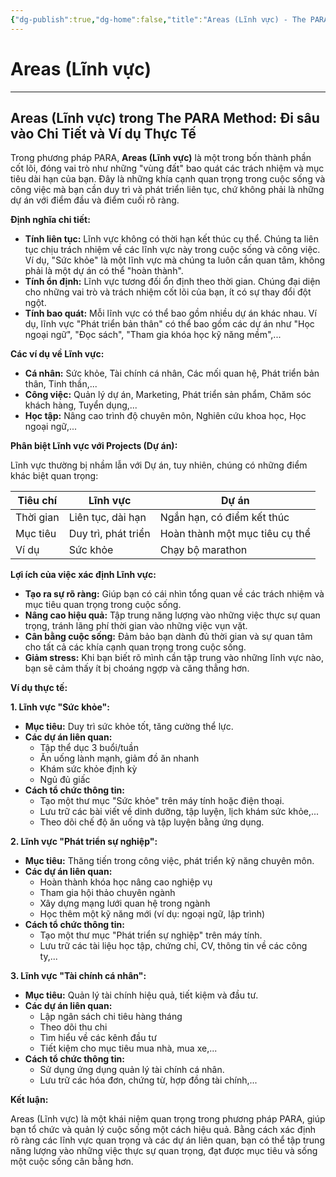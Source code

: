 ```yaml
---
{"dg-publish":true,"dg-home":false,"title":"Areas (Lĩnh vực) - The PARA Method","date":"2025-01-31","tags":["book","books/the-para-method"],"dg-path":"Books/05 - The PARA Method/Areas - Lĩnh vực.md","permalink":"/books/05-the-para-method/areas-linh-vuc/","dgPassFrontmatter":true,"updated":"2025-01-31T08:17:25.209+07:00"}
---
```


# Areas (Lĩnh vực)
---
## Areas (Lĩnh vực) trong The PARA Method: Đi sâu vào Chi Tiết và Ví dụ Thực Tế

Trong phương pháp PARA, **Areas (Lĩnh vực)** là một trong bốn thành phần cốt lõi, đóng vai trò như những "vùng đất" bao quát các trách nhiệm và mục tiêu dài hạn của bạn. Đây là những khía cạnh quan trọng trong cuộc sống và công việc mà bạn cần duy trì và phát triển liên tục, chứ không phải là những dự án với điểm đầu và điểm cuối rõ ràng.

**Định nghĩa chi tiết:**

- **Tính liên tục:** Lĩnh vực không có thời hạn kết thúc cụ thể. Chúng ta liên tục chịu trách nhiệm về các lĩnh vực này trong cuộc sống và công việc. Ví dụ, "Sức khỏe" là một lĩnh vực mà chúng ta luôn cần quan tâm, không phải là một dự án có thể "hoàn thành".
- **Tính ổn định:** Lĩnh vực tương đối ổn định theo thời gian. Chúng đại diện cho những vai trò và trách nhiệm cốt lõi của bạn, ít có sự thay đổi đột ngột.
- **Tính bao quát:** Mỗi lĩnh vực có thể bao gồm nhiều dự án khác nhau. Ví dụ, lĩnh vực "Phát triển bản thân" có thể bao gồm các dự án như "Học ngoại ngữ", "Đọc sách", "Tham gia khóa học kỹ năng mềm",...

**Các ví dụ về Lĩnh vực:**

- **Cá nhân:** Sức khỏe, Tài chính cá nhân, Các mối quan hệ, Phát triển bản thân, Tinh thần,...
- **Công việc:** Quản lý dự án, Marketing, Phát triển sản phẩm, Chăm sóc khách hàng, Tuyển dụng,...
- **Học tập:** Nâng cao trình độ chuyên môn, Nghiên cứu khoa học, Học ngoại ngữ,...

**Phân biệt Lĩnh vực với Projects (Dự án):**

Lĩnh vực thường bị nhầm lẫn với Dự án, tuy nhiên, chúng có những điểm khác biệt quan trọng:

|Tiêu chí|Lĩnh vực|Dự án|
|---|---|---|
|Thời gian|Liên tục, dài hạn|Ngắn hạn, có điểm kết thúc|
|Mục tiêu|Duy trì, phát triển|Hoàn thành một mục tiêu cụ thể|
|Ví dụ|Sức khỏe|Chạy bộ marathon|

**Lợi ích của việc xác định Lĩnh vực:**

- **Tạo ra sự rõ ràng:** Giúp bạn có cái nhìn tổng quan về các trách nhiệm và mục tiêu quan trọng trong cuộc sống.
- **Nâng cao hiệu quả:** Tập trung năng lượng vào những việc thực sự quan trọng, tránh lãng phí thời gian vào những việc vụn vặt.
- **Cân bằng cuộc sống:** Đảm bảo bạn dành đủ thời gian và sự quan tâm cho tất cả các khía cạnh quan trọng trong cuộc sống.
- **Giảm stress:** Khi bạn biết rõ mình cần tập trung vào những lĩnh vực nào, bạn sẽ cảm thấy ít bị choáng ngợp và căng thẳng hơn.

**Ví dụ thực tế:**

**1. Lĩnh vực "Sức khỏe":**

- **Mục tiêu:** Duy trì sức khỏe tốt, tăng cường thể lực.
- **Các dự án liên quan:**
    - Tập thể dục 3 buổi/tuần
    - Ăn uống lành mạnh, giảm đồ ăn nhanh
    - Khám sức khỏe định kỳ
    - Ngủ đủ giấc
- **Cách tổ chức thông tin:**
    - Tạo một thư mục "Sức khỏe" trên máy tính hoặc điện thoại.
    - Lưu trữ các bài viết về dinh dưỡng, tập luyện, lịch khám sức khỏe,...
    - Theo dõi chế độ ăn uống và tập luyện bằng ứng dụng.

**2. Lĩnh vực "Phát triển sự nghiệp":**

- **Mục tiêu:** Thăng tiến trong công việc, phát triển kỹ năng chuyên môn.
- **Các dự án liên quan:**
    - Hoàn thành khóa học nâng cao nghiệp vụ
    - Tham gia hội thảo chuyên ngành
    - Xây dựng mạng lưới quan hệ trong ngành
    - Học thêm một kỹ năng mới (ví dụ: ngoại ngữ, lập trình)
- **Cách tổ chức thông tin:**
    - Tạo một thư mục "Phát triển sự nghiệp" trên máy tính.
    - Lưu trữ các tài liệu học tập, chứng chỉ, CV, thông tin về các công ty,...

**3. Lĩnh vực "Tài chính cá nhân":**

- **Mục tiêu:** Quản lý tài chính hiệu quả, tiết kiệm và đầu tư.
- **Các dự án liên quan:**
    - Lập ngân sách chi tiêu hàng tháng
    - Theo dõi thu chi
    - Tìm hiểu về các kênh đầu tư
    - Tiết kiệm cho mục tiêu mua nhà, mua xe,...
- **Cách tổ chức thông tin:**
    - Sử dụng ứng dụng quản lý tài chính cá nhân.
    - Lưu trữ các hóa đơn, chứng từ, hợp đồng tài chính,...

**Kết luận:**

Areas (Lĩnh vực) là một khái niệm quan trọng trong phương pháp PARA, giúp bạn tổ chức và quản lý cuộc sống một cách hiệu quả. Bằng cách xác định rõ ràng các lĩnh vực quan trọng và các dự án liên quan, bạn có thể tập trung năng lượng vào những việc thực sự quan trọng, đạt được mục tiêu và sống một cuộc sống cân bằng hơn.